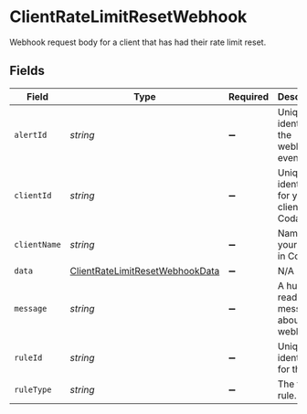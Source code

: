 # ClientRateLimitResetWebhook

Webhook request body for a client that has had their rate limit reset.


## Fields

| Field                                                                                     | Type                                                                                      | Required                                                                                  | Description                                                                               |
| ----------------------------------------------------------------------------------------- | ----------------------------------------------------------------------------------------- | ----------------------------------------------------------------------------------------- | ----------------------------------------------------------------------------------------- |
| `alertId`                                                                                 | *string*                                                                                  | :heavy_minus_sign:                                                                        | Unique identifier of the webhook event.                                                   |
| `clientId`                                                                                | *string*                                                                                  | :heavy_minus_sign:                                                                        | Unique identifier for your client in Codat.                                               |
| `clientName`                                                                              | *string*                                                                                  | :heavy_minus_sign:                                                                        | Name of your client in Codat.                                                             |
| `data`                                                                                    | [ClientRateLimitResetWebhookData](../../models/shared/ClientRateLimitResetWebhookData.md) | :heavy_minus_sign:                                                                        | N/A                                                                                       |
| `message`                                                                                 | *string*                                                                                  | :heavy_minus_sign:                                                                        | A human readable message about the webhook.                                               |
| `ruleId`                                                                                  | *string*                                                                                  | :heavy_minus_sign:                                                                        | Unique identifier for the rule.                                                           |
| `ruleType`                                                                                | *string*                                                                                  | :heavy_minus_sign:                                                                        | The type of rule.                                                                         |